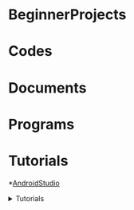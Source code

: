 # BeginnerProjects

# Codes

# Documents

# Programs

# Tutorials
   *[AndroidStudio](Tutorials/AndroidStudio.md)
   
 <details>
  # <summary>Tutorials</summary>
  
  ## Heading
  *[AndroidStudio](Tutorials/AndroidStudio.md)
  2. list
     * With some
     * Sub bullets
</details>
